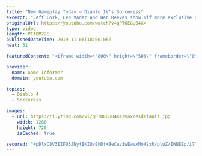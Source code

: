 ```yaml
---
title: "New Gameplay Today – Diablo IV's Sorceress"
excerpt: "Jeff Cork, Leo Vader and Ben Reeves show off more exclusive gameplay of Diablo IV, which can be viewed without commentary at ..."
originalUrl: https://youtube.com/watch?v=qPTOEGU04X4
type: video
length: PT10M22S
publishedDateTime: 2019-11-06T18:00:06Z
heat: 51

featuredContent: "<iframe width=\"800\" height=\"500\" frameborder=\"0\" src=\"https://www.youtube.com/embed/qPTOEGU04X4\" allow=\"accelerometer; autoplay; encrypted-media; gyroscope; picture-in-picture\" allowfullscreen></iframe>"

provider:
  name: Game Informer
  domain: youtube.com

topics:
  - Diablo 4
  - Sorceress

images:
  - url: https://i.ytimg.com/vi/qPTOEGU04X4/maxresdefault.jpg
    width: 1280
    height: 720
    isCached: true

secured: "+pDlxC8V3IIFQ5JNyfBKIOvEkDf+BeCav1wEwVxMoH2xR/pluZ/IWNEBp/i7Th7Iho+/CF6EuaX88muCRsZIiIcP13ApDCUOoLUh0iuOHfp+EqtLLO7lKI+XQVUgIOoVOzo4PRy5BvhmSVvvKl0jRjDP+UWi6RFvVolvaT12PLgJ0j3+QnCBwBMfvJx7Le+IXtWJRvn5colBc9mr5wjaVfG06xMK3FpSLFt6sLJ6i5Yw1yUCFb7dwN+a1zFb7ydBoIZZJuSB5IVAs5/1TdSwIVidDzE+ZTIh3iJXVZAJr7wrGPicfmGDJVxokwBTkkdcRwA4oWpvF8K6XnbS36P5YRJNhbJqCrIGelZnHxDpgVKUsm1K/gMtYHkOincgwSWyri/t52zb9cdyejt7V/zhPdrNGFgcV72GSfcZ860xHd6atFgkj6s4/rkRJC8quE7m;kXvVr4JVvWfyGmtu3zGhpg=="
---
```


